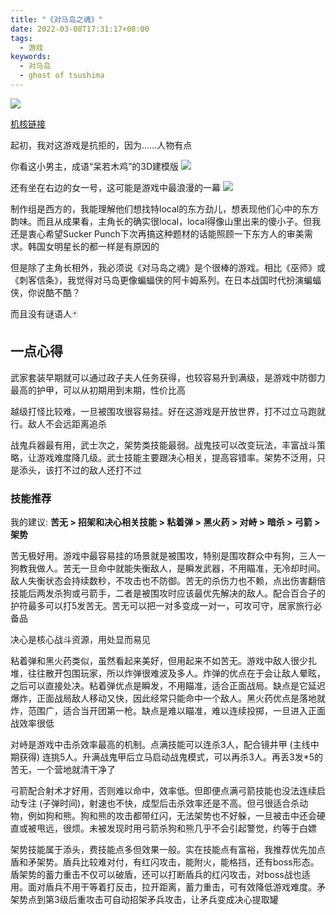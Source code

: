```yaml
---
title: "《对马岛之魂》"
date: 2022-03-08T17:31:17+08:00
tags:
  - 游戏
keywords:
  - 对马岛
  - ghost of tsushima
---
```


![](/img/ghost_of_tsushima/ghost_of_tsushima.jpeg)

[机核链接](https://www.gcores.com/games/213)

起初，我对这游戏是抗拒的，因为……人物有点

你看这小男主，成语“呆若木鸡”的3D建模版
![](/img/ghost_of_tsushima/young_jin_sakai.jpeg)

还有坐在右边的女一号，这可能是游戏中最浪漫的一幕
![](/img/ghost_of_tsushima/jin_yuna_drink.jpeg)

制作组是西方的，我能理解他们想找特local的东方劲儿，想表现他们心中的东方韵味。而且从成果看，主角长的确实很local，local得像山里出来的傻小子。但我还是衷心希望Sucker Punch下次再搞这种题材的话能照顾一下东方人的审美需求。韩国女明星长的都一样是有原因的

但是除了主角长相外，我必须说《对马岛之魂》是个很棒的游戏。相比《巫师》或《刺客信条》，我觉得对马岛更像蝙蝠侠的阿卡姆系列。在日本战国时代扮演蝙蝠侠，你说酷不酷？

而且没有谜语人🃏

## 一点心得

武家套装早期就可以通过政子夫人任务获得，也较容易升到满级，是游戏中防御力最高的护甲，可以从初期用到末期，性价比高

越级打怪比较难，一旦被围攻很容易挂。好在这游戏是开放世界，打不过立马跑就行。敌人不会远距离追杀

战鬼兵器最有用，武士次之，架势类技能最弱。战鬼技可以改变玩法，丰富战斗策略，让游戏难度降几级。武士技能主要跟决心相关，提高容错率。架势不泛用，只是添头，该打不过的敌人还打不过

### 技能推荐

我的建议: **苦无 > 招架和决心相关技能 > 粘着弹 > 黑火药 > 对峙 > 暗杀 > 弓箭 > 架势**

苦无极好用。游戏中最容易挂的场景就是被围攻，特别是围攻群众中有狗，三人一狗教我做人。苦无一旦命中就能失衡敌人，是瞬发武器，不用瞄准，无冷却时间。敌人失衡状态会持续数秒，不攻击也不防御。苦无的杀伤力也不赖，点出伤害翻倍技能后两发杀狗或弓箭手，二者是被围攻时应该最优先解决的敌人。配合百合子的护符最多可以打5发苦无。苦无可以把一对多变成一对一，可攻可守，居家旅行必备品

决心是核心战斗资源，用处显而易见

粘着弹和黑火药类似，虽然看起来美好，但用起来不如苦无。游戏中敌人很少扎堆，往往散开包围玩家，所以炸弹很难波及多人。炸弹的优点在于会让敌人晕眩，之后可以直接处决。粘着弹优点是瞬发，不用瞄准，适合正面战局。缺点是它延迟爆炸，正面战局敌人移动又快，因此经常只能命中一个敌人。黑火药优点是落地就炸，范围广，适合当开团第一枪。缺点是难以瞄准，难以连续投掷，一旦进入正面战效率很低

对峙是游戏中击杀效率最高的机制。点满技能可以连杀3人，配合镜井甲 (主线中期获得) 连挑5人。升满战鬼甲后立马启动战鬼模式，可以再杀3人。再丢3发*5的苦无，一个营地就清干净了

弓箭配合射术才好用，否则难以命中，效率低。但即便点满弓箭技能也没法连续启动专注 (子弹时间)，射速也不快，成型后击杀效率还是不高。但弓很适合杀动物，例如狗和熊。狗和熊的攻击都带红闪，无法架势也不好躲，一旦被击中还会硬直或被甩远，很烦。未被发现时用弓箭杀狗和熊几乎不会引起警觉，约等于白嫖

架势技能属于添头，费技能点多但效果一般。实在技能点有富裕，我推荐优先加点盾和矛架势。盾兵比较难对付，有红闪攻击，能附火，能格挡，还有boss形态。盾架势的蓄力重击不仅可以破盾，还可以打断盾兵的红闪攻击，对boss战也适用。面对盾兵不用干等着打反击，拉开距离，蓄力重击，可有效降低游戏难度。矛架势点到第3级后重攻击可自动招架矛兵攻击，让矛兵变成决心提取罐